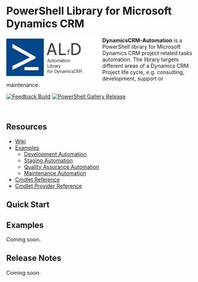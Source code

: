 # PowerShell Library for Microsoft Dynamics CRM

<a href="https://github.com/ostools/DynamicsCRM-Automation"><img src="logo.png" align="left" vspace="4"></a>

**DynamicsCRM-Automation** is a PowerShell library for Microsoft Dynamics CRM project related tasks automation. 
The library targets different areas of a Dynamics CRM Project life cycle, e.g. consulting, development, support or maintenance.

[![Feedback Build](https://ci.appveyor.com/api/projects/status/h5ew281tw33s3jti?svg=true&passingText=Feedback%20Build%20-%20OK&failingText=Feedback%20Build%20-%20Fails&pendingText=Feedback%20Build%20-%20Pending)](https://ci.appveyor.com/project/JozsefHorvath/dynamicscrm-automation)
[![PowerShell Gallery Release](https://ci.appveyor.com/api/projects/status/p9avq7ngyhiao7qp?svg=true&passingText=PowerShell%20Gallery%20Release%20-%20OK&failingText=PowerShell%20Gallery%20Release%20-%20Fails&pendingText=PowerShell%20Gallery%20Release%20-%20Pending)](https://ci.appveyor.com/project/JozsefHorvath/dynamicscrm-automation-ndmcj)

<br/>

## Resources

* [Wiki](https://github.com/ostools/dynamicscrm-automation/wiki)
* [Examples](https://github.com/ostools/dynamicscrm-automation/wiki/CmdletReference.md)
  * [Development Automation](https://github.com/ostools/dynamicscrm-automation/wiki/CmdletReference.md)
  * [Staging Automation](https://github.com/ostools/dynamicscrm-automation/wiki/CmdletReference.md)
  * [Quality Assurance Automation](https://github.com/ostools/dynamicscrm-automation/wiki/CmdletReference.md)
  * [Maintenance Automation](https://github.com/ostools/dynamicscrm-automation/wiki/CmdletReference.md)
* [Cmdlet Reference](https://github.com/ostools/dynamicscrm-automation/wiki/CmdletReference.md)
* [Cmdlet Provider Reference](https://github.com/ostools/dynamicscrm-automation/wiki/CmdletReference.md)

## Quick Start



## Examples

Coming soon.

## Release Notes

Coming soon.